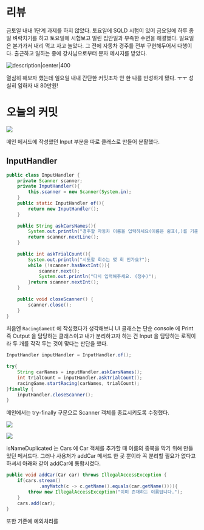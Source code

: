  # 리뷰
 금토일 내내 1단계 과제를 하지 않았다. 토요일에 SQLD 시험이 있어 금요일에 하루 종일 벼락치기를 하고 토요일에 시험보고 밀린 집안일과 부족한 수면을 해결했다. 일요일은 본가가서 내리 먹고 자고 놀았다. 그 전에 자동차 경주를 전부 구현해두어서 다행이다. 출근하고 일하는 중에 강사님으로부터 문자 메시지를 받았다. 

![description|center|400](https://i.imgur.com/u1MeVG3.png)

열심히 해보자 했는데 일요일 내내 간단한 커밋조차 안 한 나를 반성하게 됐다. ㅜㅜ 성실히 임하자 내 80만원! 

# 오늘의 커밋 

![](https://i.imgur.com/Od2lLCW.png)

메인 메서드에 작성했던 Input 부분을 따로 클래스로 만들어 분활했다. 

## InputHandler
```java
public class InputHandler {  
    private Scanner scanner;  
    private InputHandler(){  
        this.scanner = new Scanner(System.in);  
    }  
    public static InputHandler of(){  
        return new InputHandler();  
    }  
  
    public String askCarsNames(){  
        System.out.println("경주할 자동차 이름을 입력하세요(이름은 쉼표(,)를 기준으로 구분).");  
        return scanner.nextLine();  
    }  
  
    public int askTrialCount(){  
        System.out.println("시도할 회수는 몇 회 인가요?");  
        while (!scanner.hasNextInt()){  
            scanner.next();  
            System.out.println("다시 입력해주세요. (정수)");  
        }return scanner.nextInt();  
    }  
  
    public void closeScanner() {  
        scanner.close();  
    }  
}
```

처음엔 `RacingGameUI` 에 작성했다가 생각해보니 UI 클래스는 단순 console 에 Print 즉 Output 을 담당하는 클래스이고 내가 분리하고자 하는 건 Input 을 담당하는 로직이라 두 개를 각각 두는 것이 맞다는 판단을 했다. 

```java
InputHandler inputHandler = InputHandler.of();  
  
try{  
    String carNames = inputHandler.askCarsNames();  
    int trialCount = inputHandler.askTrialCount();  
    racingGame.startRacing(carNames, trialCount);  
}finally {  
    inputHandler.closeScanner();  
}
```

메인에서는 try-finally 구문으로 Scanner 객체를 종료시키도록 수정했다. 

![](https://i.imgur.com/iV1hpW0.png)

![](https://i.imgur.com/HaLQhmJ.png)

isNameDuplicated 는 Cars 에 Car 객체를 추가할 때 이름의 중복을 막기 위해 만들었던 메서드다. 그러나 사용처가 addCar 메서드 한 곳 뿐이라 꼭 분리할 필요가 없다고 하셔서 아래와 같이 addCar에 통합시켰다. 

```java
public void addCar(Car car) throws IllegalAccessException {  
    if(cars.stream()  
            .anyMatch(c -> c.getName().equals(car.getName()))){  
        throw new IllegalAccessException("이미 존재하는 이름입니다.");  
    }  
    cars.add(car);  
}
```

또한 기존에 예외처리를 